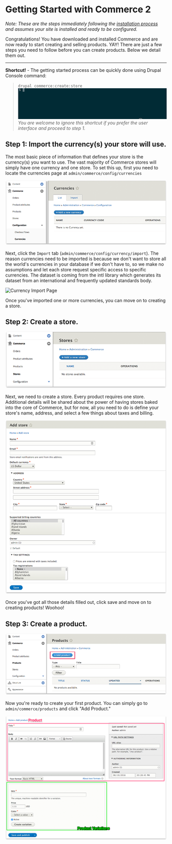 # Getting Started with Commerce 2

_Note: These are the steps immediately following the [installation process](install.md) and assumes your site is installed
and ready to be configured._

Congratulations! You have downloaded and installed Commerce and are now ready to start creating and selling products. 
YAY! There are just a few steps you need to follow before you can create products. Below we detail them out.

----
**Shortcut!** - The getting started process can be quickly done using Drupal Console command:

>`drupal commerce:create:store`<br>
>![example workflow](images/drupal-commerce-create-store.gif)<br>
>_You are welcome to ignore this shortcut if you prefer the user interface and proceed to step 1._

## Step 1: Import the currency(s) your store will use.

The most basic piece of information that defines your store is the currency(s) you want to use. The vast majority of 
Commerce stores will simply have one currency and one store. To set this up, first you need to locate the currencies
page at `admin/commerce/config/currencies`

![Currency Landing Page](images/currency-landing-page.png)

Next, click the `Import` tab (`admin/commerce/config/currency/import`). The reason currencies need to be imported is 
because we don't want to store all the world's currencies in your database if we don't have to, so we make no
assumptions and let each store request specific access to specific currencies. The dataset is coming from the intl
library which generates its dataset from an international and frequently updated standards body. 

![Currency Import Page](images/currency-import.png)

Once you've imported one or more currencies, you can move on to creating a store.

## Step 2: Create a store.

![Store page](images/store-landing-page2.png)

Next, we need to create a store. Every product requires one store. Additional details will be shared about the power of
having stores baked into the core of Commerce, but for now, all you need to do is define your store's name, address, and
select a few things about taxes and billing.

![Store create](images/store-add.png)

Once you've got all those details filled out, click save and move on to creating products! Woohoo!

## Step 3: Create a product.

![Product create](images/product-add.png)

Now you're ready to create your first product. You can simply go to `admin/commerce/products` and click "Add Product."

![Product create](images/product-add-fullpage.png)